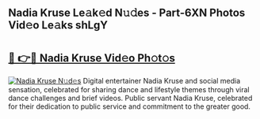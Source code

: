 ## Nadia Kruse Le𝚊k𝚎d N𝚞𝚍es - Part-6XN Photos Vid𝚎o Le𝚊ks shLgY

# <h2><a href="http://fbewiy.evod.top/?m=Nadia+Kruse">🔗 👉🔴 Nadia Kruse Vid𝚎o Ph𝚘t𝚘s</a></h2>

[![Nadia Kruse N𝚞d𝚎s](https://i.imgur.com/8V9OHl7.gif)](http://fbewiy.evod.top/?m=Nadia+Kruse)
Digital entertainer Nadia Kruse and social media sensation, celebrated for sharing dance and lifestyle themes through viral dance challenges and brief videos. Public servant Nadia Kruse, celebrated for their dedication to public service and commitment to the greater good. 
